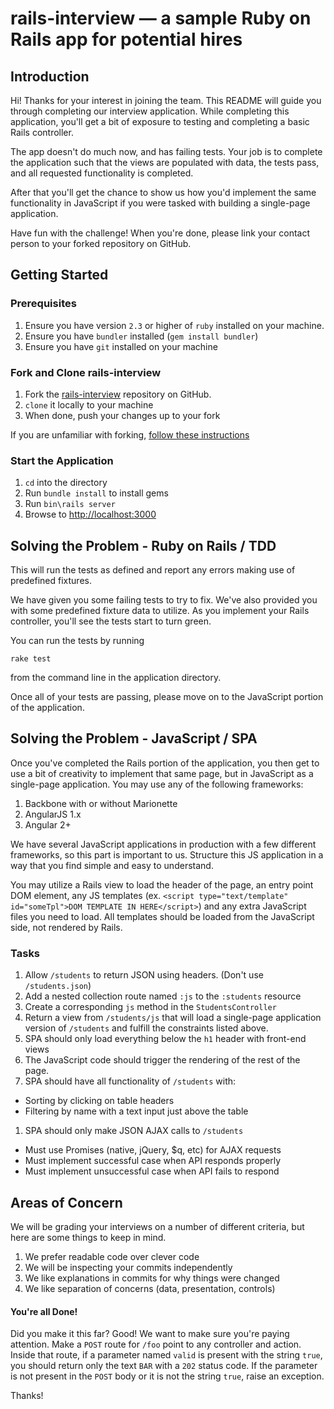 # rails-interview — a sample Ruby on Rails app for potential hires

## Introduction

Hi!  Thanks for your interest in joining the team.  This README will guide you
through completing our interview application.  While completing this
application, you'll get a bit of exposure to testing and completing a basic
Rails controller.

The app doesn't do much now, and has failing tests.  Your job is to complete
the application such that the views are populated with data, the tests pass,
and all requested functionality is completed.

After that you'll get the chance to show us how you'd implement the same
functionality in JavaScript if you were tasked with building a
single-page application.

Have fun with the challenge!  When you're done, please link your contact person
to your forked repository on GitHub.

## Getting Started

### Prerequisites

1. Ensure you have version `2.3` or higher of `ruby` installed on your machine.
1. Ensure you have `bundler` installed (`gem install bundler`)
1. Ensure you have `git` installed on your machine

### Fork and Clone rails-interview

1. Fork the [rails-interview](http://github.com/ImagineLearning/rails-interview)
   repository on GitHub.
1. `clone` it locally to your machine
1. When done, push your changes up to your fork

If you are unfamiliar with forking, [follow these instructions](https://help.github.com/articles/fork-a-repo)

### Start the Application

1. `cd` into the directory
1. Run `bundle install` to install gems
1. Run `bin\rails server`
1. Browse to [http://localhost:3000](http://localhost:3000/students)


## Solving the Problem - Ruby on Rails / TDD
This will run the tests as defined and report any errors making use of predefined fixtures.

We have given you some failing tests to try to fix.  We've also provided you
with some predefined fixture data to utilize.  As you implement your
Rails controller, you'll see the tests start to turn green.

You can run the tests by running

```
rake test
```

from the command line in the application directory.

Once all of your tests are passing, please move on to the JavaScript portion of
the application.

## Solving the Problem - JavaScript / SPA

Once you've completed the Rails portion of the application, you then get to use
a bit of creativity to implement that same page, but in JavaScript as a
single-page application.  You may use any of the following frameworks:

1. Backbone with or without Marionette
1. AngularJS 1.x
1. Angular 2+

We have several JavaScript applications in production with a few different
frameworks, so this part is important to us.  Structure this JS
application in a way that you find simple and easy to understand.

You may utilize a Rails view to load the header of the page, an entry point
DOM element, any JS templates
(ex. `<script type="text/template" id="someTpl">DOM TEMPLATE IN HERE</script>`)
and any extra JavaScript files you need to load.  All templates should be
loaded from the JavaScript side, not rendered by Rails.

### Tasks

1. Allow `/students` to return JSON using headers. (Don't use `/students.json`)
1. Add a nested collection route named `:js` to the `:students` resource
1. Create a corresponding `js` method in the `StudentsController`
1. Return a view from `/students/js` that will load a single-page application version
   of `/students` and fulfill the constraints listed above.
  1. SPA should only load everything below the `h1` header with front-end views
  1. The JavaScript code should trigger the rendering of the rest of the page.
1. SPA should have all functionality of `/students` with:
  - Sorting by clicking on table headers
  - Filtering by name with a text input just above the table
1. SPA should only make JSON AJAX calls to `/students`
  - Must use Promises (native, jQuery, $q, etc) for AJAX requests
  - Must implement successful case when API responds properly
  - Must implement unsuccessful case when API fails to respond

## Areas of Concern

We will be grading your interviews on a number of different criteria, but here
are some things to keep in mind.

1. We prefer readable code over clever code
1. We will be inspecting your commits independently
1. We like explanations in commits for why things were changed
1. We like separation of concerns (data, presentation, controls)

#### You're all Done!

Did you make it this far?  Good! We want to make sure you're paying attention.
Make a `POST` route for `/foo` point to any controller and action.
Inside that route, if a parameter named `valid` is present with the string `true`,
you should return only the text `BAR` with a `202` status code.
If the parameter is not present in the `POST` body or it is not the string
`true`, raise an exception.

Thanks!

